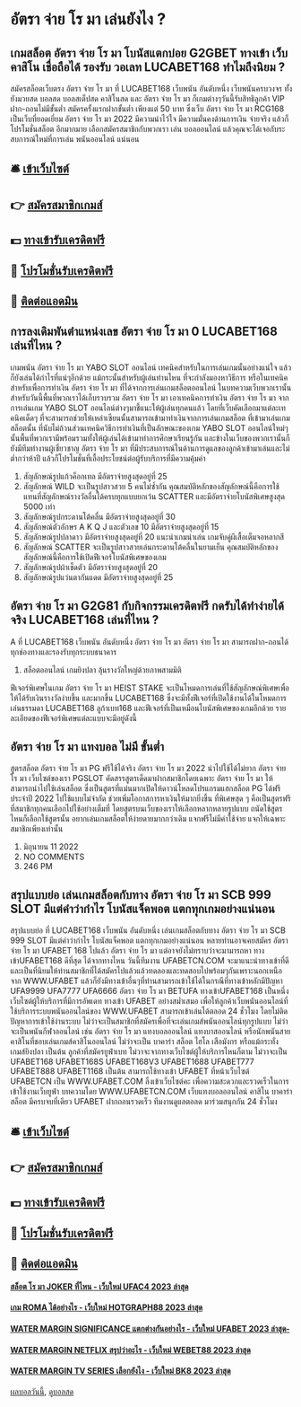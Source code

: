 # อัตรา จ่าย โร มา เล่นยังไง ?
## เกมสล็อต อัตรา จ่าย โร มา โบนัสแตกบ่อย G2GBET ทางเข้า เว็บคาสิโน เชื่อถือได้ รองรับ วอเลท LUCABET168 ทำไมถึงนิยม ?
สมัครสล็อตเว็บตรง อัตรา จ่าย โร มา ที่ LUCABET168 เว็บพนัน อันดับหนึ่ง เว็บพนันครบวงจร ทั้งยังมวยสด บอลสด บอลสเต็ปสด คาสิโนสด และ อัตรา จ่าย โร มา ก็เกมต่างๆวันนี้รับสิทธิลูกค้า VIP ฝาก-ถอนไม่มีขั้นต่ำ สมัครครั้งแรกฝากขั้นต่ำ เพียงแต่ 50 บาท ซึ่งเว็บ อัตรา จ่าย โร มา RCG168 เป็นเว็บที่ยอดเยี่ยม อัตรา จ่าย โร มา 2022 มีความน่าไว้ใจ มีความมั่นคงด้านการเงิน จ่ายจริง แล้วก็ โปรโมชั่นสล็อต อีกมากมาย เลือกสมัครสมาชิกกับพวกเรา เล่น บอลออนไลน์ แล้วคุณจะได้เจอกับระสบการณ์ใหม่ที่การเล่น พนันออนไลน์ แน่นอน

## 🛎 [เข้าเว็บไซต์](https://bit.ly/3SdLNi2)
## 👉 [สมัครสมาชิกเกมส์](https://bit.ly/3SdLNi2)
## 💵 [ทางเข้ารับเครดิตฟรี](https://bit.ly/3dyRKHj)
## 👑 [โปรโมชั่นรับเครดิตฟรี](https://bit.ly/3dyRKHj)
## 📱 [ติดต่อแอดมิน](https://bit.ly/3dyRKHj)

## การลงเดิมพันตำแหน่งเลข อัตรา จ่าย โร มา 0 LUCABET168 เล่นที่ไหน ?
เกมพนัน อัตรา จ่าย โร มา YABO SLOT ออนไลน์ เทคนิคสำหรับในการเล่นเกมนั้นอย่างแน่ใจ แล้วก็ยังเล่นได้กำไรที่แน่ๆอีกด้วย แม้กระนั้นสำหรับผู้เล่นท่านไหน ที่จะกำลังมองหาวิธีการ หรือในเทคนิคสำหรับเพื่อการทำเงิน อัตรา จ่าย โร มา ที่ได้จากการเล่นเกมสล็อตออนไลน์ ในบทความเว็บพวกเรานั้น สำหรับวันนี้พื้นที่พวกเราได้เก็บรวบรวม อัตรา จ่าย โร มา เอาเทคนิคการทำเงิน อัตรา จ่าย โร มา จากการเล่นเกม YABO SLOT ออนไลน์ต่างๆมาชี้แนะให้ผู้เล่นทุกคนแล้ว โดยที่เว็บคัดเลือกมาแต่ละเทคนิคเด็ดๆ ที่จะสามารถช่วยให้เหล่าเซียนนั้นสามารถเข้ามาทำเงินจากการเล่นเกมสล็อต ที่เข้ามาเล่นเกมสล็อตนั้น ที่นับไม่ถ้วนส่วนเทคนิควิธีการทำเงินที่เป็นลักษณะของเกม YABO SLOT ออนไลน์ใหม่ๆนั้นพื้นที่พวกเรามีพร้อมรวมทั้งให้ผู้เล่นได้เข้ามาทำการศึกษาเรียนรู้กัน และข้างในเว็บของพวกเรานั้นก็ยังมีทีมทำงานผู้เชี่ยวชาญ อัตรา จ่าย โร มา ที่มีประสบการณ์ในด้านการดูแลของลูกค้าเข้ามาเล่นและไม่ต่ำกว่าห้าปี แล้วก็โปรโมชั่นที่เอื้อประโยชน์ต่อผู้รับบริการที่มีความคุ้มค่า
1. สัญลักษณ์รูปแก้วค็อกเทล มีอัตราจ่ายสูงสุดอยู่ที่ 25
2. สัญลักษณ์ WILD จะเป็นรูปสาวสวย 5 คนไม่ซ้ำกัน คุณสมบัติหลักของสัญลักษณ์นี้คือการใช้แทนที่สัญลักษณ์รางวัลอื่นได้ครบทุกแบบยกเว้น SCATTER และมีอัตราจ่ายโบนัสพิเศษสูงสุด 5000 เท่า
3. สัญลักษณ์รูปกระดานโต้คลื่น มีอัตราจ่ายสูงสุดอยู่ที่ 30
4. สัญลักษณ์ตัวอักษร A K Q J และตัวเลข 10 มีอัตราจ่ายสูงสุดอยู่ที่ 15
5. สัญลักษณ์รูปปลาดาว มีอัตราจ่ายสูงสุดอยู่ที่ 20 แนะนำเกมน่าเล่น เกมจับคู่ผีเสื้อเต็มจอหลากสี
6. สัญลักษณ์ SCATTER จะเป็นรูปสาวสวยเล่นกระดานโต้คลื่นในยามเย็น คุณสมบัติหลักของสัญลักษณ์นี้คือการใช้เปิดฟีเจอร์โบนัสพิเศษของเกม
7. สัญลักษณ์รูปผ้าเช็ดตัว มีอัตราจ่ายสูงสุดอยู่ที่ 20
8. สัญลักษณ์รูปแว่นตากันแดด มีอัตราจ่ายสูงสุดอยู่ที่ 25

## อัตรา จ่าย โร มา G2G81 กับกิจกรรมเครดิตฟรี กดรับได้ทำง่ายได้จริง LUCABET168 เล่นที่ไหน ?
A ที่ LUCABET168 เว็บพนัน อันดับหนึ่ง อัตรา จ่าย โร มา อัตรา จ่าย โร มา สามารถฝาก-ถอนได้ทุกช่องทางและรองรับทุกระบบธนาคาร
1. สล็อตออนไลน์ เกมยิงปลา ลุ้นรางวัลใหญ่ด้วยภาพสามมิติ

ฟีเจอร์พิเศษในเกม อัตรา จ่าย โร มา HEIST STAKE จะเป็นโหมดการเล่นที่ใช้สัญลักษณ์พิเศษเพื่อให้ได้รับเงินรางวัลง่ายขึ้น และมากขึ้น LUCABET168 ซึ่งจะมีทั้งฟีเจอร์ที่เปิดใช้งานได้ในโหมดการเล่นธรรมดา LUCABET168 ลูก้าเบท168 และฟีเจอร์ที่เป็นเหมือนโบนัสพิเศษของเกมอีกด้วย รายละเอียดของฟีเจอร์พิเศษแต่ละแบบจะมีอยู่ดังนี้

## อัตรา จ่าย โร มา แทงบอล ไม่มี ขั้นต่ำ
สูตรสล็อต อัตรา จ่าย โร มา PG ฟรีใช้ได้จริง อัตรา จ่าย โร มา 2022 นำไปใช้ได้ไม่ยาก อัตรา จ่าย โร มา เว็บไซต์ของเรา PGSLOT คัดสรรสูตรเด็ดมาฝากสมาชิกโดยเฉพาะ อัตรา จ่าย โร มา ให้สามารถนำไปใช้เล่นสล็อต ซึ่งเป็นสูตรที่แม่นมากเปิดให้ดาวน์โหลดโปรแกรมแฮกสล็อต PG ได้ฟรีประจำปี 2022 ไปใช้แบบไม่จำกัด ช่วยเพิ่มโอกาสการหาเงินให้มากยิ่งขึ้น ที่พิเศษสุด ๆ คือเป็นสูตรฟรีที่สมาชิกทุกคนเลือกไปใช้อย่างเต็มที่ โดยสูตรบนเว็บของเราให้เลือกหลากหลายรูปแบบ ถนัดใช้สูตรไหนก็เลือกใช้สูตรนั้น อยากเล่นเกมสล็อตให้ง่ายดายมากกว่าเดิม แจกฟรีไม่มีค่าใช้จ่าย แจกให้เฉพาะสมาชิกเพียงเท่านั้น
1. มิถุนายน 11 2022
2. NO COMMENTS
3. 246 PM

## สรุปแบบย่อ เล่นเกมสล็อตกับทาง อัตรา จ่าย โร มา SCB 999 SLOT มีแต่คำว่ากำไร โบนัสแจ็คพอต แตกทุกเกมอย่างแน่นอน
สรุปแบบย่อ ที่ LUCABET168 เว็บพนัน อันดับหนึ่ง เล่นเกมสล็อตกับทาง อัตรา จ่าย โร มา SCB 999 SLOT มีแต่คำว่ากำไร โบนัสแจ็คพอต แตกทุกเกมอย่างแน่นอน หลายท่านอาจเคยสมัคร อัตรา จ่าย โร มา UFABET 168 ไปแล้ว อัตรา จ่าย โร มา แต่อาจยังไม่ทราบว่าจะมามารถหา ทางเข้าUFABET168 ดีที่สุด ได้จากทางไหน วันนี้ทีมงาน UFABETCN.COM จะมาแนะนำทางเข้าที่ดีและเป็นที่นิยมให้ท่านสมาชิกที่ได้สมัครไปแล้วแล้วทดลองและทดสอบไปพร้อมๆกันเพราะนอกเหนือจาก WWW.UFABET แล้วก็ยังมีทางเข้าอื่นๆที่ท่านสามารถเข้าใช้ได้ในกรณีที่ทางเข้าหลักมีปัญหา
UFA9999 UFA7777 UFA6666 อัตรา จ่าย โร มา BETUFA
ทางเข้าUFABET168 เป็นหนึ่งเว็บไซต์ผู้ให้บริการที่มีการอัพเดท ทางเข้า UFABET อย่างสม่ำเสมอ เพื่อให้ลูกค้าเว็บพนันออนไลน์ที่ใช้บริการระบบพนันออนไลน์ของ WWW.UFABET สามารถเข้าเล่นได้ตลอด 24 ชั่วโมง โดยไม่ติดปัญหาการเข้าใช้ง่านระบบ ไม่ว่าจะเป็นสมาชิกที่สมัครเพื่อที่จะเล่นเกมส์พนันออนไลน์ทุกรูปแบบ ไม่ว่าจะเป็นพนันกีฬาออนไลน์ เช่น อัตรา จ่าย โร มา แทงบอลออนไลน์ แทงบาสออนไลน์ หรือนักพนันสายคาสิโนที่ชอบเล่นเกมส์คาสิโนออนไลน์ ไม่ว่าจะเป็น บาคาร่า สล็อต ไฮโล เสือมังกร หรือแม้กระทั่ง เกมส์ยิงปลา เป็นต้น
ลูกค้าที่สมัครยูฟ่าเบท ไม่วาจะจากทางเว็บไซต์ผู้ให้บริการไหนก็ตาม ไม่วาจะเป็น UFABET168 UFABET168S UFABET168V3 UFABET1688 UFABET777 UFABET888 UFABET1168 เป็นต้น สามารถใช้ทางเข้า UFABET ที่หน้าเว็บไซต์ UFABETCN เป็น WWW.UFABET.COM ลิ้งเข้าเว็บไซต์คะ เพื่อความสะดวกและรวดเร็วในการเข้าใช้งานเว็บยูฟ่า
บทความโดย WWW.UFABETCN.COM เว็บแทงบอลออนไลน์ คาสิโน บาคาร่า สล็อต มีครบจบที่เดียว UFABET ฝากถอนรวดเร็ว ทีมงานดูแลตอลด มาร่วมสนุกกัน 24 ชั่วโมง

## 🛎 [เข้าเว็บไซต์](https://bit.ly/3SdLNi2)
## 👉 [สมัครสมาชิกเกมส์](https://bit.ly/3SdLNi2)
## 💵 [ทางเข้ารับเครดิตฟรี](https://bit.ly/3dyRKHj)
## 👑 [โปรโมชั่นรับเครดิตฟรี](https://bit.ly/3dyRKHj)
## 📱 [ติดต่อแอดมิน](https://bit.ly/3dyRKHj)

#### [สล็อต โร มา JOKER ที่ไหน - เว็บใหม่ UFAC4 2023 ล่าสุด](https://atom.io/themes/สล็อต%20โร%20มา%20joker%20ที่ไหน%20-%20เว็บใหม่%20ufac4%202023%20ล่าสุด)
#### [เกม ROMA ได้อย่างไร - เว็บใหม่ HOTGRAPH88 2023 ล่าสุด](https://atom.io/themes/เกม%20roma%20ได้อย่างไร%20-%20เว็บใหม่%20hotgraph88%202023%20ล่าสุด)
#### [WATER MARGIN SIGNIFICANCE แตกต่างกันอย่างไร - เว็บใหม่ UFABET 2023 ล่าสุด-](https://atom.io/themes/water%20margin%20significance%20แตกต่างกันอย่างไร%20-%20เว็บใหม่%20ufabet%202023%20ล่าสุด-)
#### [WATER MARGIN NETFLIX สรุปว่าอะไร - เว็บใหม่ WEBET88 2023 ล่าสุด](https://atom.io/themes/water%20margin%20netflix%20สรุปว่าอะไร%20-%20เว็บใหม่%20webet88%202023%20ล่าสุด)
#### [WATER MARGIN TV SERIES เลือกยังไง - เว็บใหม่ BK8 2023 ล่าสุด](https://atom.io/themes/water%20margin%20tv%20series%20เลือกยังไง%20-%20เว็บใหม่%20bk8%202023%20ล่าสุด)

[ผลบอลวันนี้](https://siamsport.tv "ผลบอลวันนี้"), [ดูบอลสด](https://siamsport.tv/ดูบอลสด "ดูบอลสด")